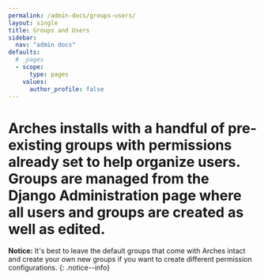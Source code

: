 ```yaml
---
permalink: /admin-docs/groups-users/
layout: single
title: Groups and Users
sidebar:
  nav: "admin docs"
defaults:
  # _pages
  - scope:
      type: pages
    values:
      author_profile: false
---
```

Arches installs with a handful of pre-existing groups with permissions already set to help organize users. Groups are managed from the Django Administration page where all users and groups are created as well as edited.
=======

**Notice:** It's best to leave the default groups that come with Arches intact and create your own new groups if you want to create different permission configurations.
{: .notice--info}
